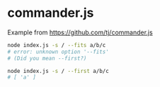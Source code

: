 # commander.js

Example from https://github.com/tj/commander.js

```bash
node index.js -s / --fits a/b/c
# error: unknown option '--fits'
# (Did you mean --first?)

node index.js -s / --first a/b/c
# [ 'a' ]
```
